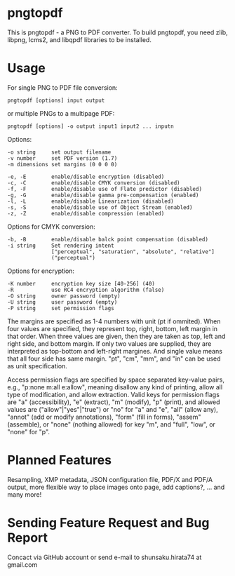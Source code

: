 # pngtopdf

This is pngtopdf - a PNG to PDF converter.
To build pngtopdf, you need zlib, libpng, lcms2, and libqpdf libraries to be installed.

Usage
=====

For single PNG to PDF file conversion:

    pngtopdf [options] input output

or multiple PNGs to a multipage PDF:

    pngtopdf [options] -o output input1 input2 ... inputn

Options:

    -o string     set output filename
    -v number     set PDF version (1.7)
    -m dimensions set margins (0 0 0 0)

    -e, -E        enable/disable encryption (disabled)
    -c, -C        enable/disable CMYK conversion (disabled)
    -f, -F        enable/disable use of Flate predictor (disabled)
    -g, -G        enable/disable gamma pre-compensation (enabled)
    -l, -L        enable/disable Linearization (disabled)
    -s, -S        enable/disable use of Object Stream (enabled)
    -z, -Z        enable/disable compression (enabled)

Options for CMYK conversion:

    -b, -B        enable/disable balck point compensation (disabled)
    -i string     Set rendering intent
                  ["perceptual", "saturation", "absolute", "relative"]
                  ("perceptual")


Options for encryption:

    -K number     encryption key size [40-256] (40)
    -R            use RC4 encryption algorithm (false)
    -O string     owner password (empty)
    -U string     user password (empty)
    -P string     set permission flags

The margins are specified as 1-4 numbers with unit (pt if ommited). When four
values are specified, they represent top, right, bottom, left margin in that
order. When three values are given, then they are taken as top, left and right
side, and bottom margin. If only two values are supplied, they are interpreted
as top-bottom and left-right margines. And single value means that all four side
has same margin. "pt", "cm", "mm", and "in" can be used as unit specification.

Access permission flags are specified by space separated key-value pairs, e.g.,
"p:none m:all e:allow", meaning disallow any kind of printing, allow all type of
modification, and allow extraction. Valid keys for permission flags are "a"
(accessibility), "e" (extract), "m" (modify), "p" (print), and allowed values
are ("allow"|"yes"|"true") or "no" for "a" and "e", "all" (allow any), "annot"
(add or modify annotations), "form" (fill in forms), "assem" (assemble), or
"none" (nothing allowed) for key "m", and "full", "low", or "none" for "p".


Planned Features
================

Resampling, XMP metadata, JSON configuration file, PDF/X and PDF/A output,
more flexible way to place images onto page, add captions?, ... and many more!


Sending Feature Request and Bug Report
======================================

Concact via GitHub account or send e-mail to shunsaku.hirata74 at gmail.com
